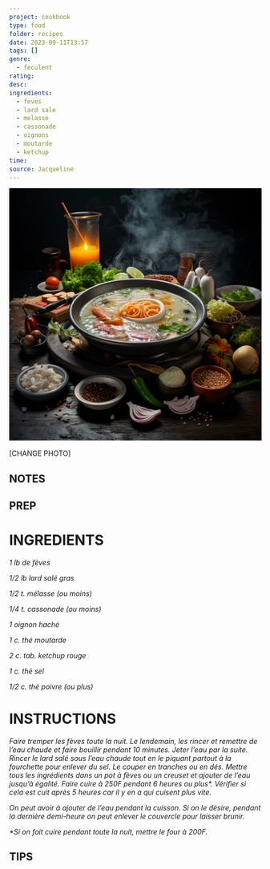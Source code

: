 ```yaml
---
project: cookbook
type: food
folder: recipes
date: 2023-09-11T13:57
tags: []
genre:
  - feculent
rating: 
desc: 
ingredients:
  - feves
  - lard sale
  - melasse
  - cassonade
  - oignons
  - moutarde
  - ketchup
time: 
source: Jacqueline
---
```


![IMAGE](_default.png)


[CHANGE PHOTO]


## NOTES




## PREP


# INGREDIENTS

_1 lb de fèves_

_1/2 lb lard salé gras_

_1/2 t. mélasse (ou moins)_

_1/4 t. cassonade (ou moins)_

_1 oignon haché_

_1 c. thé moutarde_

_2 c. tab. ketchup rouge_

_1 c. thé sel_

_1/2 c. thé poivre (ou plus)_


# INSTRUCTIONS

_Faire tremper les fèves toute la nuit. Le lendemain,_
_les rincer et remettre de l’eau chaude_
_et faire bouillir pendant 10 minutes. Jeter l’eau_
_par la suite. Rincer le lard salé sous l’eau chaude_
_tout en le piquant partout à la fourchette_
_pour enlever du sel. Le couper en tranches ou_
_en dés. Mettre tous les ingrédients dans un_
_pot à fèves ou un creuset et ajouter de l’eau_
_jusqu’à égalité. Faire cuire à 250F pendant 6_
_heures ou plus*. Vérifier si cela est cuit après_
_5 heures car il y en a qui cuisent plus vite._

_On peut avoir à ajouter de l’eau pendant la_
_cuisson. Si on le désire, pendant la dernière_
_demi-heure on peut enlever le couvercle pour_
_laisser brunir._

_*Si on fait cuire pendant toute la nuit, mettre_
_le four à 200F._

## TIPS



